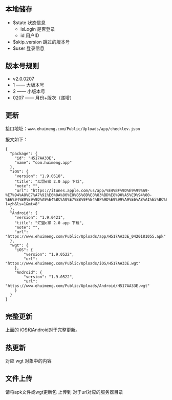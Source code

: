 
## 本地储存

- $state 状态信息
    - isLogin 是否登录
    - id 用户ID
- $skip_version 跳过的版本号
- $user 登录信息

## 版本号规则

- v2.0.0207
-  1        —— 大版本号
-  2        —— 小版本号
-  0207     —— 月份+版次（递增）

## 更新
接口地址：`www.ehuimeng.com/Public/Uploads/app/checklev.json`

报文如下：
```
{
  "package": {
    "id": "H517AA33E",
    "name": "com.huimeng.app"
  },
  "iOS": {
    "version": "1.9.0518",
    "title": "汇盟e家 2.0 app 下载",
    "note": "",
    "url": "https://itunes.apple.com/us/app/%E4%BF%9D%E9%99%A9-%E7%94%A8%E7%A7%91%E6%8A%80%E8%B5%8B%E8%83%BD%E8%90%A5%E9%94%80-%E6%94%B9%E9%9D%A9%E4%BC%A0%E7%BB%9F%E4%BF%9D%E9%99%A9%E6%A8%A1%E5%BC%8F/id1298445808?l=zh&ls=1&mt=8"
  },
  "Android": {
    "version": "1.9.0421",
    "title": "汇盟e家 2.0 app 下载",
    "note": "",
    "url": "https://www.ehuimeng.com/Public/Uploads/app/H517AA33E_0420181055.apk"
  },
  "wgt": {
  	"iOS": {
		"version": "1.9.0522",
		"url": "https://www.ehuimeng.com/Public/Uploads/iOS/H517AA33E.wgt"
	},
	"Android": {
		"version": "1.9.0522",
		"url": "https://www.ehuimeng.com/Public/Uploads/Android/H517AA33E.wgt"
	}
  }
}
```
## 完整更新

上面的 iOS和Android对于完整更新。

## 热更新

对应 wgt 对象中的内容

## 文件上传
请将apk文件或wgt更新包 上传到 对于url对应的服务器目录
